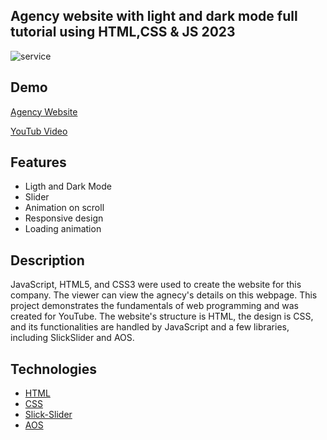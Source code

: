 ## Agency website with light and dark mode full tutorial using HTML,CSS & JS 2023

<img src="https://res.cloudinary.com/ghazni/image/upload/v1680776290/White_Green_Modern_Bold_Guide_to_Web_3.0_Youtube_Thumbnail_8_jfjtwl.png" alt="service"/>

## Demo

[Agency Website](https://callie-park-profile.netlify.app/)

[YouTub Video](https://youtu.be/ef5CNGo7tJQ)

## Features

- Ligth and Dark Mode
- Slider
- Animation on scroll
- Responsive design
- Loading animation


## Description
JavaScript, HTML5, and CSS3 were used to create the website for this company. The viewer can view the agnecy's details on this webpage. This project demonstrates the fundamentals of web programming and was created for YouTube. The website's structure is HTML, the design is CSS, and its functionalities are handled by JavaScript and a few libraries, including SlickSlider and AOS.



## Technologies
- [HTML](https://www.w3schools.com/html/)
- [CSS](https://www.w3schools.com/css/)
- [Slick-Slider](https://kenwheeler.github.io/slick/)
- [AOS](https://michalsnik.github.io/aos/)
